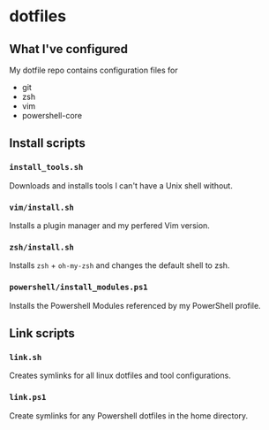 # dotfiles

## What I've configured

My dotfile repo contains configuration files for
- git
- zsh
- vim
- powershell-core

## Install scripts

### `install_tools.sh`

Downloads and installs tools I can't have a Unix shell without.

### `vim/install.sh`

Installs a plugin manager and my perfered Vim version.

### `zsh/install.sh`

Installs `zsh` + `oh-my-zsh` and changes the default shell to zsh.

### `powershell/install_modules.ps1`

Installs the Powershell Modules referenced by my PowerShell profile.

## Link scripts

### `link.sh`

Creates symlinks for all linux dotfiles and tool configurations.

### `link.ps1`

Create symlinks for any Powershell dotfiles in the home directory.